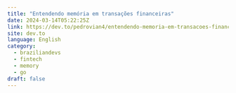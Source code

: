 ```yaml
---
title: "Entendendo memória em transações financeiras"
date: 2024-03-14T05:22:25Z
link: https://dev.to/pedrovian4/entendendo-memoria-em-transacoes-financeiras-kkb?utm_medium=RSS&utm_source=news.12bit.vn
site: dev.to
language: English
category:
  - braziliandevs
  - fintech
  - memory
  - go
draft: false
---
```

